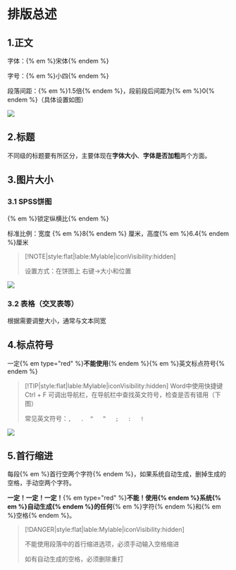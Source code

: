 # 排版总述

## 1.正文

字体：{% em %}宋体{% endem %}

字号：{% em %}小四{% endem %}

段落间距：{% em %}1.5倍{% endem %}，段前段后间距为{% em %}0{% endem %}（具体设置如图）

![](https://s1.ax1x.com/2020/07/05/UShtKA.png)

## 2.标题

不同级的标题要有所区分，主要体现在**字体大小**、**字体是否加粗**两个方面。

## 3.图片大小

### 3.1 SPSS饼图

{% em %}锁定纵横比{% endem %}

标准比例：宽度 {% em %}8{% endem %} 厘米，高度{% em %}6.4{% endem %}厘米

> [!NOTE|style:flat|lable:Mylable|iconVisibility:hidden]
>
> 设置方式：在饼图上 右键->大小和位置

![](https://s1.ax1x.com/2020/07/05/Up0kuD.png)

### 3.2 表格（交叉表等）

根据需要调整大小，通常与文本同宽

## 4.标点符号

一定{% em type="red" %}**不能使用**{% endem %}{% em %}英文标点符号{% endem %}

> [!TIP|style:flat|lable:Mylable|iconVisibility:hidden]
> Word中使用快捷键 Ctrl + F 可调出导航栏，在导航栏中查找英文符号，检查是否有错用（下图）
>
> 常见英文符号：`,   .  “   ”   ;   :   ! `

![](https://s1.ax1x.com/2020/07/05/UpsT6P.png)

## 5.首行缩进

每段{% em %}首行空两个字符{% endem %}，如果系统自动生成，删掉生成的空格，手动空两个字符。

**一定！一定！一定！**{% em type="red" %}**不能！**使用{% endem %}系统{% em %}自动生成{% endem %}的**任何**{% em %}字符{% endem %}和{% em %}空格{% endem %}。

>[!DANGER|style:flat|lable:Mylable|iconVisibility:hidden]
>
>不能使用段落中的首行缩进选项，必须手动输入空格缩进
>
>如有自动生成的空格，必须删除重打